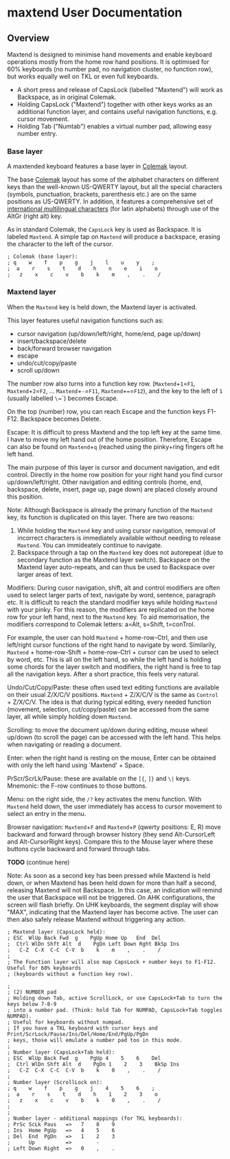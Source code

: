 # maxtend User Documentation

## Overview

Maxtend is designed to minimise hand movements and enable keyboard operations mostly 
from the home row hand positions. It is optimised for 60% keyboards (no number pad, 
no navigation cluster, no function row), but works equally well on TKL or even full
keyboards.

- A short press and release of CapsLock (labelled "Maxtend") will work as Backspace, 
as in original Colemak.
- Holding CapsLock ("Maxtend") together with other keys works as an additional function layer, and 
contains useful navigation functions, e.g. cursor movement.
- Holding Tab ("Numtab") enables a virtual number pad, allowing easy number entry.

### Base layer

A maxtended keyboard features a base layer in [Colemak](https://colemak.com/) layout.

The base [Colemak](https://colemak.com/) layout has some of the alphabet characters on 
different keys than the well-known US-QWERTY layout, but all the special characters 
(symbols, punctuation, brackets, parenthesis etc.) are on the same positions as US-QWERTY. 
In addition, it features a comprehensive set of 
[international multilingual characters](https://colemak.com/Multilingual) 
(for latin alphabets) through use of the AltGr (right alt) key.

As in standard Colemak, the `CapsLock` key is used as Backspace. It is labeled `Maxtend`.
A simple tap on `Maxtend` will produce a backspace, erasing the character to the left of the cursor.

```
; Colemak (base layer):
; q    w    f    p    g    j    l    u    y    ;
;  a    r    s    t    d    h    n    e    i    o
;   z    x    c    v    b    k    m    ,    .    /
```

### Maxtend layer

When the `Maxtend` key is held down, the Maxtend layer is activated.

This layer features useful navigation functions such as:
- cursor navigation (up/down/left/right, home/end, page up/down)
- insert/backspace/delete
- back/forward browser navigation
- escape
- undo/cut/copy/paste
- scroll up/down

The number row also turns into a function key row. (`Maxtend`+`1`=`F1`, `Maxtend`+`2`=`F2`, ... 
`Maxtend`+`-`=`F11`, `Maxtend`+`=`=`F12`), 
and the key to the left of `1` (usually labelled `\`~`) becomes Escape.

On the top (number) row, you can reach Escape and the function keys F1-F12. 
Backspace becomes Delete.

Escape: It is difficult to press Maxtend and the top left key at the same time. 
I have to move my left hand out of the home position. Therefore, Escape can also be found 
on `Maxtend`+`q` (reached using the pinky+ring fingers oft he left hand.

The main purpose of this layer is cursor and document navigation, and edit control. 
Directly in the home row position for your right hand you find cursor up/down/left/right. 
Other navigation and editing controls (home, end, backspace, delete, insert, page up, page down) 
are placed closely around this position.

Note: Although Backspace is already the primary function of the `Maxtend` key, its function 
is duplicated on this layer. There are two reasons:
1. While holding the `Maxtend` key and using cursor navigation, removal of incorrect characters 
is immediately available without needing to release `Maxtend`. You can immideately continue to
navigate.
2. Backspace through a tap on the `Maxtend` key does not autorepeat (due to secondary function 
as the Maxtend layer switch). Backspace on the Maxtend layer auto-repeats, and can thus be used 
to Backspace over larger areas of text.

Modifiers: During cusor navigation, shift, alt and control modifiers are often used to select 
larger parts of text, navigate by word, sentence, paragraph etc. It is difficult to reach the 
standard modifier keys while holding `Maxtend` with your pinky. For this reason, the modifiers 
are replicated on the home row for your left hand, next to the `Maxtend` key. To aid memorisation, 
the modifiers correspond to Colemak letters: a=Alt, s=Shift, t=conTrol.

For example, the user can hold `Maxtend` + home-row-Ctrl, and then use left/right cursor functions 
of the right hand to navigate by word. Similarily, `Maxtend` + home-row-Shift + home-row-Ctrl + 
cursor can be used to select by word, etc. This is all on the left hand, so while the left hand 
is holding some chords for the layer switch and modifiers, the right hand is free to tap all the 
navigation keys. After a short practice, this feels very natural.

Undo/Cut/Copy/Paste: these often used text editing functions are available on their usual 
Z/X/C/V positions. `Maxtend` + Z/X/C/V is the same as `Control` + Z/X/C/V. The idea is that 
during typical editing, every needed function (movement, selection, cut/copy/paste) can be 
accessed from the same layer, all while simply holding down `Maxtend`.

Scrolling: to move the document up/down during editing, mouse wheel up/down (to scroll the page) 
can be accessed with the left hand. This helps when navigating or reading a document.

Enter: when the right hand is resting on the mouse, Enter can be obtained with only the 
left hand using `Maxtend' + Space.

PrScr/ScrLk/Pause: these are available on the `[{`, `]}` and  `\|` keys. 
Mnemonic: the F-row continues to those buttons.

Menu: on the right side, the `/?` key activates the menu function. With `Maxtend` held down, 
the user immediately has access to cursor movement to select an entry in the menu.

Browser navigation: `Maxtend`+`F` and `Maxtend`+`P` (qwerty positions: E, R) move backward 
and forward through browser history (they send Alt-CursorLeft and Alt-CursorRight keys). 
Compare this to the Mouse layer where these buttons cycle backward and forward through tabs.

**TODO** (continue here)

Note: As soon as a second key has been pressed while Maxtend is held down, or when Maxtend
has been held down for more than half a second, releasing Maxtend will not Backspace.
In this case, an indication will remind the user that Backspace will not be triggered. 
On AHK configurations, the screen will flash briefly. On UHK keyboards, the segment 
display will show "MAX", indicating that the Maxtend layer has become active. 
The user can then also safely release Maxtend without triggering any action.

```
; Maxtend layer (CapsLock held):
; ESC  WlUp Back Fwd  g    PgUp Home Up   End  Del
;  Ctrl WlDn Shft Alt  d    PgDn Left Down Rght BkSp Ins
;   C-Z  C-X  C-C  C-V  b    k    m    ,    .    /
;
; The Function layer will also map CapsLock + number keys to F1-F12. Useful for 60% keyboards
; (keyboards without a function key row).
```

```
;
; (2) NUMBER pad
; Holding down Tab, active ScrollLock, or use CapsLock+Tab to turn the keys below 7-8-9 
; into a number pad. (Think: hold Tab for NUMPAD, CapsLock+Tab toggles NUMPAD). 
; Useful for keyboards without numpad.
; If you have a TKL keyboard with cursor keys and Print/ScrLock/Pause/Ins/Del/Home/End/PgUp/PgDn
; keys, those will emulate a number pad too in this mode.
;
; Number layer (CapsLock+Tab held):
; ESC  WlUp Back Fwd  g    PgUp 4    5    6    Del
;  Ctrl WlDn Shft Alt  d    PgDn 1    2    3    BkSp Ins
;   C-Z  C-X  C-C  C-V  b    k    0    ,    .    /
;
; Number layer (ScrollLock on):
; q    w    f    p    g    j    4    5    6    ;
;  a    r    s    t    d    h    1    2    3    o
;   z    x    c    v    b    k    0    ,    .    /
; 
;
; Number layer - additional mappings (for TKL keyboards):
; PrSc ScLk Paus   =>   7    8    9
; Ins  Home PgUp   =>   4    5    6
; Del  End  PgDn   =>   1    2    3
;      Up          =>        -
; Left Down Right  =>   0    ,    .

```
